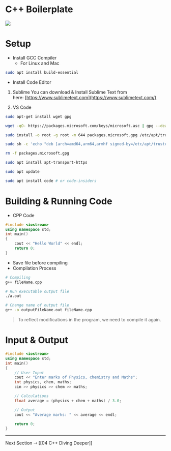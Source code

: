 # C++ Boilerplate

![](https://i.imgur.com/1YYMYN5.png)

# Setup
+ Install GCC Compiler
	+ For Linux and Mac
```bash
sudo apt install build-essential
```

+ Install Code Editor
1. Sublime
You can download & Install Sublime Text from here: [https://www.sublimetext.com](https://www.sublimetext.com/)

2. VS Code
```bash
sudo apt-get install wget gpg

wget -qO- https://packages.microsoft.com/keys/microsoft.asc | gpg --dearmor > packages.microsoft.gpg

sudo install -o root -g root -m 644 packages.microsoft.gpg /etc/apt/trusted.gpg.d/

sudo sh -c 'echo "deb [arch=amd64,arm64,armhf signed-by=/etc/apt/trusted.gpg.d/packages.microsoft.gpg] https://packages.microsoft.com/repos/code stable main" > /etc/apt/sources.list.d/vscode.list'

rm -f packages.microsoft.gpg

sudo apt install apt-transport-https

sudo apt update

sudo apt install code # or code-insiders
```

# Building & Running Code

+ CPP Code

```cpp
#include <iostream>
using namespace std;
int main()
{
    cout << "Hello World" << endl;
    return 0;
}
```

+ Save file before compiling
+ Compilation Process

```bash
# Compiling
g++ fileName.cpp

# Run executable output file
./a.out

# Change name of output file
g++ -o outputFileName.out fileName.cpp
```

> To reflect modifications in the program, we need to compile it again.

# Input & Output

```cpp
#include <iostream>
using namespace std;
int main()
{
    // User Input
    cout << "Enter marks of Physics, chemistry and Maths";
    int physics, chem, maths;
    cin >> physics >> chem >> maths;

    // Calculations
    float average = (physics + chem + maths) / 3.0;

    // Output
    cout << "Average marks: " << average << endl;

    return 0;
}
```


---

Next Section ⇾
[[04 C++ Diving Deeper]]